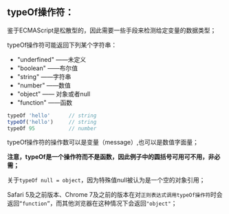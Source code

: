 ## typeOf操作符：

鉴于ECMAScript是松散型的，因此需要一些手段来检测给定变量的数据类型；

typeOf操作符可能返回下列某个字符串：

- "underfined"  ——未定义
- "boolean"  ——布尔值
- "string"  ——字符串
- "number" ——数值
- "object" —— 对象或者null
- "function" ——函数

```js
typeOf 'hello'		// string
typeOf('hello')		// string
typeOf 95			// number
```

typeOf操作符的操作数可以是变量（message）,也可以是数值字面量；

**注意，typeOf是一个操作符而不是函数，因此例子中的圆括号可用可不用，非必需；**

关于`typeOf null = object`，因为特殊值null被认为是一个空的对象引用；

Safari 5及之前版本、Chrome 7及之前的版本在对`正则表达式调用typeOf操作符`时会返回`“function”`，而其他浏览器在这种情况下会返回`"object"`；
